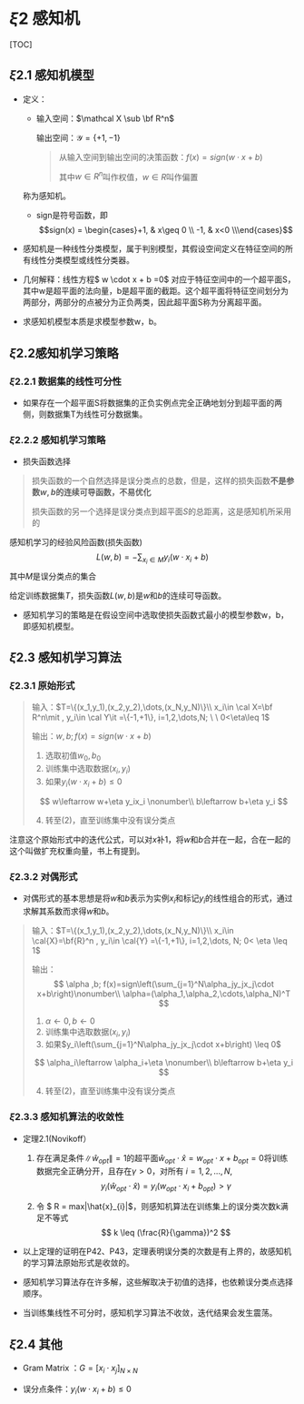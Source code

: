 # $\xi2$ 感知机

[TOC]

## $\xi2.1$ 感知机模型

+ 定义：

  + 输入空间：$\mathcal X \sub \bf R^n$

    输出空间：$\mathcal Y=\{{+1,-1\}}$

    > 从输入空间到输出空间的决策函数：$f(x)=sign (w\cdot x+b)$
    >
    > 其中$w \in R^n$叫作权值，$w \in R$叫作偏置

  称为感知机。

  + sign是符号函数，即$$sign(x) = \begin{cases}+1, & x\geq 0 \\ -1, & x<0 \\\end{cases}$$
  
+ 感知机是一种线性分类模型，属于判别模型，其假设空间定义在特征空间的所有线性分类模型或线性分类器。
+ 几何解释：线性方程$ w \cdot x + b =0$ 对应于特征空间中的一个超平面S，其中w是超平面的法向量，b是超平面的截距。这个超平面将特征空间划分为两部分，两部分的点被分为正负两类，因此超平面S称为分离超平面。
+ 求感知机模型本质是求模型参数w，b。

## $\xi2.2$感知机学习策略

### $\xi2.2.1$ 数据集的线性可分性

+ 如果存在一个超平面S将数据集的正负实例点完全正确地划分到超平面的两侧，则数据集T为线性可分数据集。

### $\xi2.2.2$ 感知机学习策略

+ 损失函数选择

> 损失函数的一个自然选择是误分类点的总数，但是，这样的损失函数**不是参数$w,b$的连续可导函数，不易优化**
>
> 损失函数的另一个选择是误分类点到超平面$S$的总距离，这是感知机所采用的

感知机学习的经验风险函数(损失函数)
$$
L(w,b)=-\sum_{x_i\in M}y_i(w\cdot x_i+b)
$$
其中$M$是误分类点的集合

给定训练数据集$T$，损失函数$L(w,b)$是$w$和$b$的连续可导函数。

+ 感知机学习的策略是在假设空间中选取使损失函数式最小的模型参数w，b，即感知机模型。

## $\xi2.3$ 感知机学习算法

 ### $\xi2.3.1$ 原始形式

> 输入：$T=\{(x_1,y_1),(x_2,y_2),\dots,(x_N,y_N)\}\\ x_i\in \cal X=\bf R^n\mit , y_i\in \cal Y\it =\{-1,+1\}, i=1,2,\dots,N; \ \ 0<\eta\leq 1$
>
> 输出：$w,b;f(x)=sign(w\cdot x+b)$
>
> 1. 选取初值$w_0,b_0$
> 2. 训练集中选取数据$(x_i,y_i)$
> 3. 如果$y_i(w\cdot x_i+b)\leq 0$
>
> $$
> w\leftarrow w+\eta y_ix_i \nonumber\\
> b\leftarrow b+\eta y_i
> $$
>
> 4. 转至(2)，直至训练集中没有误分类点

注意这个原始形式中的迭代公式，可以对$x$补1，将$w$和$b$合并在一起，合在一起的这个叫做扩充权重向量，书上有提到。

###  $\xi2.3.2$ 对偶形式

+ 对偶形式的基本思想是将$w$和$b$表示为实例$x_i$和标记$y_i$的线性组合的形式，通过求解其系数而求得$w$和$b$。

> 输入：$T=\{(x_1,y_1),(x_2,y_2),\dots,(x_N,y_N)\}\\ x_i\in \cal{X}=\bf{R}^n , y_i\in \cal{Y} =\{-1,+1\}, i=1,2,\dots, N; 0< \eta \leq 1$
>
> 输出：
> $$
> \alpha ,b; f(x)=sign\left(\sum_{j=1}^N\alpha_jy_jx_j\cdot x+b\right)\nonumber\\
> \alpha=(\alpha_1,\alpha_2,\cdots,\alpha_N)^T
> $$
>
> 1. $\alpha \leftarrow 0,b\leftarrow 0$
> 2. 训练集中选取数据$(x_i,y_i)$
> 3. 如果$y_i\left(\sum_{j=1}^N\alpha_jy_jx_j\cdot x+b\right) \leq 0$
>
> $$
> \alpha_i\leftarrow \alpha_i+\eta \nonumber\\
> b\leftarrow b+\eta y_i
> $$
>
> 4. 转至(2)，直至训练集中没有误分类点

### $\xi2.3.3$ 感知机算法的收敛性

+ 定理2.1(Novikoff）

  1. 存在满足条件$\|\hat{w}_{opt}\| = 1$的超平面$\hat{w}_{opt} \cdot \hat{x} = w_{opt} \cdot x+b_{opt} = 0$将训练数据完全正确分开，且存在$\gamma>0$，对所有 $i = 1,2,...,N$,
     $$
     y_i(\hat{w}_{opt} \cdot \hat{x}) = y_i(w_{opt} \cdot x_i+b_{opt}) > \gamma
     $$

  2. 令 $ R = max\|\hat{x}_{i}\|$，则感知机算法在训练集上的误分类次数k满足不等式
     $$
     k \leq (\frac{R}{\gamma})^2
     $$

+ 以上定理的证明在P42、P43，定理表明误分类的次数是有上界的，故感知机的学习算法原始形式是收敛的。
+ 感知机学习算法存在许多解，这些解取决于初值的选择，也依赖误分类点选择顺序。
+ 当训练集线性不可分时，感知机学习算法不收敛，迭代结果会发生震荡。

## $\xi2.4$ 其他

+ Gram Matrix ：$G=[x_i\cdot x_j]_{N\times N}$

+ 误分点条件：$y_i(w \cdot x_i+b) \le 0$